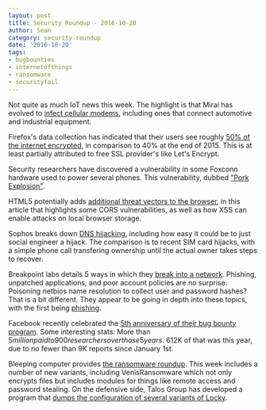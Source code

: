 ```yaml
---
layout: post
title: Security Roundup - 2016-10-20
author: Sean
category: security-roundup
date: '2016-10-20'
tags:
- bugbounties
- internetofthings
- ransomware
- securityfail
---
```


Not quite as much IoT news this week. The highlight is that Mirai has evolved to [infect cellular modems](http://arstechnica.com/security/2016/10/beware-of-all-powerful-ddos-malware-infecting-cellular-gateways-feds-warn/), including ones that connect automotive and industrial equipment.

Firefox's data collection has indicated that their users see roughly [50% of the internet encrypted](https://techcrunch.com/2016/10/15/firefox-users-chalk-up-https-encryption-milestone/?ncid=rss), in comparison to 40% at the end of 2015. This is at least partially attributed to free SSL provider's like Let's Encrypt.

Security researchers have discovered a vulnerability in some Foxconn hardware used to power several phones. This vulnerability, dubbed ["Pork Explosion"](https://www.hackread.com/pork-explosion-backdoor-in-android-devices/).

HTML5 potentially adds [additional threat vectors to the browser](https://www.deepdotweb.com/2016/10/16/html5-introduces-new-security-threats/), in this article that highlights some CORS vulnerabilities, as well as how XSS can enable attacks on local browser storage.

Sophos breaks down [DNS hijacking](https://nakedsecurity.sophos.com/2016/10/13/popular-bitcoin-site-hit-by-dns-attack-loses-control-of-own-website/), including how easy it could be to just social engineer a hijack. The comparison is to recent SIM card hijacks, with a simple phone call transfering ownership until the actual owner takes steps to recover.

Breakpoint labs details 5 ways in which they [break into a network](https://breakpoint-labs.com/5-ways-we-get-on-your-network/). Phishing, unpatched applications, and poor account policies are no surprise. Poisoning netbios name resolution to collect user and password hashes? That is a bit different. They appear to be going in depth into these topics, with the first being [phishing](https://breakpoint-labs.com/phishing/).

Facebook recently celebrated the [5th anniversary of their bug bounty program](https://www.facebook.com/notes/facebook-bug-bounty/facebook-bug-bounty-5-million-paid-in-5-years/1419385021409053). Some interesting stats: More than $5 million paid to 900 researchers over those 5 years. ~$612K of that was this year, due to no fewer than 9K reports since January 1st.

Bleeping computer provides [the ransomware roundup](http://www.bleepingcomputer.com/news/security/the-week-in-ransomware-october-14-2016-exotic-lockydump-comrade-and-more/). This week includes a number of new variants, including VenisRansomware which not only encrypts files but includes modules for things like remote access and password stealing. On the defensive side, Talos Group has developed a program that [dumps the configuration of several variants of Locky](http://blog.talosintel.com/2016/10/lockydump.html).
